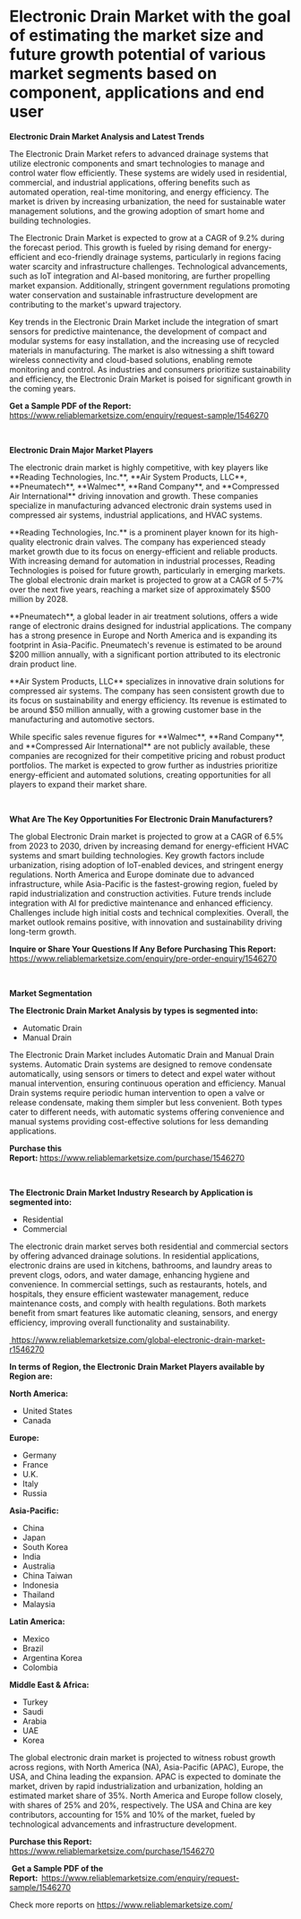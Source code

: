 <p><h1>Electronic Drain Market with the goal of estimating the market size and future growth potential of various market segments based on component, applications and end user</h1></p><p><strong>Electronic Drain Market Analysis and Latest Trends</strong></p>
<p><p>The Electronic Drain Market refers to advanced drainage systems that utilize electronic components and smart technologies to manage and control water flow efficiently. These systems are widely used in residential, commercial, and industrial applications, offering benefits such as automated operation, real-time monitoring, and energy efficiency. The market is driven by increasing urbanization, the need for sustainable water management solutions, and the growing adoption of smart home and building technologies.</p><p>The Electronic Drain Market is expected to grow at a CAGR of 9.2% during the forecast period. This growth is fueled by rising demand for energy-efficient and eco-friendly drainage systems, particularly in regions facing water scarcity and infrastructure challenges. Technological advancements, such as IoT integration and AI-based monitoring, are further propelling market expansion. Additionally, stringent government regulations promoting water conservation and sustainable infrastructure development are contributing to the market's upward trajectory.</p><p>Key trends in the Electronic Drain Market include the integration of smart sensors for predictive maintenance, the development of compact and modular systems for easy installation, and the increasing use of recycled materials in manufacturing. The market is also witnessing a shift toward wireless connectivity and cloud-based solutions, enabling remote monitoring and control. As industries and consumers prioritize sustainability and efficiency, the Electronic Drain Market is poised for significant growth in the coming years.</p></p>
<p><strong>Get a Sample PDF of the Report:&nbsp;</strong> <a href="https://www.reliablemarketsize.com/enquiry/request-sample/1546270?utm_campaign=1103&utm_medium=2&utm_source=Github&utm_content=ia&utm_term=26012025&utm_id=electronic-drain">https://www.reliablemarketsize.com/enquiry/request-sample/1546270</a></p>
<p>&nbsp;</p>
<p><strong>Electronic Drain Major Market Players</strong></p>
<p><p>The electronic drain market is highly competitive, with key players like **Reading Technologies, Inc.**, **Air System Products, LLC**, **Pneumatech**, **Walmec**, **Rand Company**, and **Compressed Air International** driving innovation and growth. These companies specialize in manufacturing advanced electronic drain systems used in compressed air systems, industrial applications, and HVAC systems.</p><p>**Reading Technologies, Inc.** is a prominent player known for its high-quality electronic drain valves. The company has experienced steady market growth due to its focus on energy-efficient and reliable products. With increasing demand for automation in industrial processes, Reading Technologies is poised for future growth, particularly in emerging markets. The global electronic drain market is projected to grow at a CAGR of 5-7% over the next five years, reaching a market size of approximately $500 million by 2028.</p><p>**Pneumatech**, a global leader in air treatment solutions, offers a wide range of electronic drains designed for industrial applications. The company has a strong presence in Europe and North America and is expanding its footprint in Asia-Pacific. Pneumatech's revenue is estimated to be around $200 million annually, with a significant portion attributed to its electronic drain product line.</p><p>**Air System Products, LLC** specializes in innovative drain solutions for compressed air systems. The company has seen consistent growth due to its focus on sustainability and energy efficiency. Its revenue is estimated to be around $50 million annually, with a growing customer base in the manufacturing and automotive sectors.</p><p>While specific sales revenue figures for **Walmec**, **Rand Company**, and **Compressed Air International** are not publicly available, these companies are recognized for their competitive pricing and robust product portfolios. The market is expected to grow further as industries prioritize energy-efficient and automated solutions, creating opportunities for all players to expand their market share.</p></p>
<p>&nbsp;</p>
<p><strong>What Are The Key Opportunities For Electronic Drain Manufacturers?</strong></p>
<p><p>The global Electronic Drain market is projected to grow at a CAGR of 6.5% from 2023 to 2030, driven by increasing demand for energy-efficient HVAC systems and smart building technologies. Key growth factors include urbanization, rising adoption of IoT-enabled devices, and stringent energy regulations. North America and Europe dominate due to advanced infrastructure, while Asia-Pacific is the fastest-growing region, fueled by rapid industrialization and construction activities. Future trends include integration with AI for predictive maintenance and enhanced efficiency. Challenges include high initial costs and technical complexities. Overall, the market outlook remains positive, with innovation and sustainability driving long-term growth.</p></p>
<p><strong>Inquire or Share Your Questions If Any Before Purchasing This Report:</strong> <a href="https://www.reliablemarketsize.com/enquiry/pre-order-enquiry/1546270?utm_campaign=1103&utm_medium=2&utm_source=Github&utm_content=ia&utm_term=26012025&utm_id=electronic-drain">https://www.reliablemarketsize.com/enquiry/pre-order-enquiry/1546270</a></p>
<p>&nbsp;</p>
<p><strong>Market Segmentation</strong></p>
<p><strong>The Electronic Drain Market Analysis by types is segmented into:</strong></p>
<p><ul><li>Automatic Drain</li><li>Manual Drain</li></ul></p>
<p><p>The Electronic Drain Market includes Automatic Drain and Manual Drain systems. Automatic Drain systems are designed to remove condensate automatically, using sensors or timers to detect and expel water without manual intervention, ensuring continuous operation and efficiency. Manual Drain systems require periodic human intervention to open a valve or release condensate, making them simpler but less convenient. Both types cater to different needs, with automatic systems offering convenience and manual systems providing cost-effective solutions for less demanding applications.</p></p>
<p><strong>Purchase this Report:&nbsp;</strong><a href="https://www.reliablemarketsize.com/purchase/1546270?utm_campaign=1103&utm_medium=2&utm_source=Github&utm_content=ia&utm_term=26012025&utm_id=electronic-drain">https://www.reliablemarketsize.com/purchase/1546270</a></p>
<p>&nbsp;</p>
<p><strong>The Electronic Drain Market Industry Research by Application is segmented into:</strong></p>
<p><ul><li>Residential</li><li>Commercial</li></ul></p>
<p><p>The electronic drain market serves both residential and commercial sectors by offering advanced drainage solutions. In residential applications, electronic drains are used in kitchens, bathrooms, and laundry areas to prevent clogs, odors, and water damage, enhancing hygiene and convenience. In commercial settings, such as restaurants, hotels, and hospitals, they ensure efficient wastewater management, reduce maintenance costs, and comply with health regulations. Both markets benefit from smart features like automatic cleaning, sensors, and energy efficiency, improving overall functionality and sustainability.</p></p>
<p><a href="https://www.reliablemarketsize.com/global-electronic-drain-market-r1546270?utm_campaign=1103&utm_medium=2&utm_source=Github&utm_content=ia&utm_term=26012025&utm_id=electronic-drain">&nbsp;https://www.reliablemarketsize.com/global-electronic-drain-market-r1546270</a></p>
<p><strong>In terms of Region, the Electronic Drain Market Players available by Region are:</strong></p>
<p>
    <p> <strong> North America: </strong>
        <ul>
            <li>United States</li>
            <li>Canada</li>
        </ul>
        </p> 
    <p> <strong> Europe: </strong>
        <ul>
            <li>Germany</li>
            <li>France</li>
            <li>U.K.</li>
            <li>Italy</li>
            <li>Russia</li>
        </ul>
        </p> 
    <p> <strong> Asia-Pacific: </strong>
        <ul>
            <li>China</li>
            <li>Japan</li>
            <li>South Korea</li>
            <li>India</li>
            <li>Australia</li>
            <li>China Taiwan</li>
            <li>Indonesia</li>
            <li>Thailand</li>
            <li>Malaysia</li>
        </ul>
        </p> 
    <p> <strong> Latin America: </strong>
        <ul>
            <li>Mexico</li>
            <li>Brazil</li>
            <li>Argentina Korea</li>
            <li>Colombia</li>
        </ul>
        </p> 
    <p> <strong> Middle East & Africa: </strong>
        <ul>
            <li>Turkey</li>
            <li>Saudi</li>
            <li>Arabia</li>
            <li>UAE</li>
            <li>Korea</li>
        </ul>
    </p>
    </p>
<p><p>The global electronic drain market is projected to witness robust growth across regions, with North America (NA), Asia-Pacific (APAC), Europe, the USA, and China leading the expansion. APAC is expected to dominate the market, driven by rapid industrialization and urbanization, holding an estimated market share of 35%. North America and Europe follow closely, with shares of 25% and 20%, respectively. The USA and China are key contributors, accounting for 15% and 10% of the market, fueled by technological advancements and infrastructure development.</p></p>
<p><strong>Purchase this Report: </strong><a href="https://www.reliablemarketsize.com/purchase/1546270?utm_campaign=1103&utm_medium=2&utm_source=Github&utm_content=ia&utm_term=26012025&utm_id=electronic-drain">https://www.reliablemarketsize.com/purchase/1546270</a></p>
<p>&nbsp;<strong>Get a Sample PDF of the Report:&nbsp;&nbsp;</strong><a href="https://www.reliablemarketsize.com/enquiry/request-sample/1546270?utm_campaign=1103&utm_medium=2&utm_source=Github&utm_content=ia&utm_term=26012025&utm_id=electronic-drain">https://www.reliablemarketsize.com/enquiry/request-sample/1546270</a></p>
<p><strong></strong></p>
<p>Check more reports on <a href="https://www.reliablemarketsize.com/?utm_campaign=1103&utm_medium=2&utm_source=Github&utm_content=ia&utm_term=26012025&utm_id=electronic-drain">https://www.reliablemarketsize.com/</a></p>